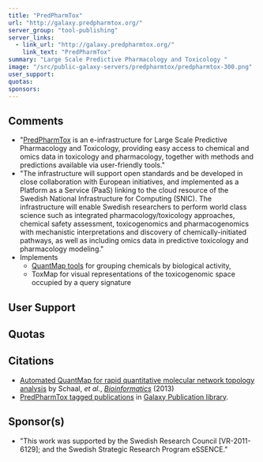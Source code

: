 ```yaml
---
title: "PredPharmTox"
url: "http://galaxy.predpharmtox.org/"
server_group: "tool-publishing"
server_links: 
  - link_url: "http://galaxy.predpharmtox.org/"
    link_text: "PredPharmTox"
summary: "Large Scale Predictive Pharmacology and Toxicology "
image: "/src/public-galaxy-servers/predpharmtox/predpharmtox-300.png"
user_support: 
quotas: 
sponsors: 
---
```


## Comments

* "[PredPharmTox](http://galaxy.predpharmtox.org/) is an e-infrastructure for Large Scale Predictive Pharmacology and Toxicology, providing easy access to chemical and omics data in toxicology and pharmacology, together with methods and predictions available via user-friendly tools."
* "The infrastructure will support open standards and be developed in close collaboration with European initiatives, and implemented as a Platform as a Service (PaaS) linking to the cloud resource of the Swedish National Infrastructure for Computing (SNIC). The infrastructure will enable Swedish researchers to perform world class science such as integrated pharmacology/toxicology approaches, chemical safety assessment, toxicogenomics and pharmacogenomics with mechanistic interpretations and discovery of chemically-initiated pathways, as well as including omics data in predictive toxicology and pharmacology modeling."
* Implements
  * [QuantMap tools](http://pubs.acs.org/doi/abs/10.1021/ci200429f) for grouping chemicals by biological activity,
  * ToxMap for visual representations of the toxicogenomic space occupied by a query signature

## User Support


## Quotas


## Citations

* [Automated QuantMap for rapid quantitative molecular network topology analysis](http://bioinformatics.oxfordjournals.org/content/early/2013/07/04/bioinformatics.btt390.full.pdf) by Schaal, *et al.*, *[Bioinformatics](http://bioinformatics.oxfordjournals.org/)* (2013)
* [PredPharmTox tagged publications](https://www.zotero.org/groups/1732893/galaxy/items/tag/%3EPredPharmTox) in [Galaxy Publication library](/src/publication-library/index.md).


## Sponsor(s)

* "This work was supported by the Swedish Research Council [VR-2011-6129]; and the Swedish Strategic Research Program eSSENCE."
